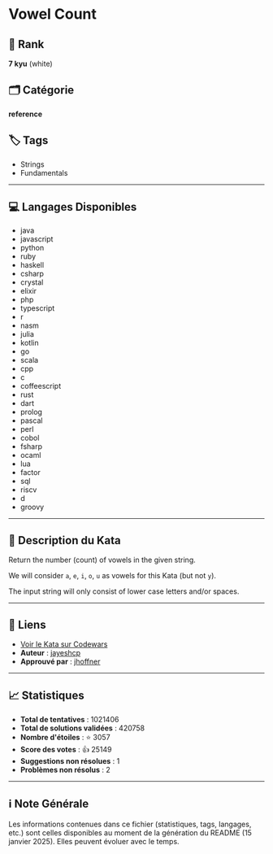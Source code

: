 # Vowel Count

## 🏅 Rank
**7 kyu** (white)

## 🗂️ Catégorie
**reference**

## 🏷️ Tags
- Strings
- Fundamentals

---

## 💻 Langages Disponibles
- java
- javascript
- python
- ruby
- haskell
- csharp
- crystal
- elixir
- php
- typescript
- r
- nasm
- julia
- kotlin
- go
- scala
- cpp
- c
- coffeescript
- rust
- dart
- prolog
- pascal
- perl
- cobol
- fsharp
- ocaml
- lua
- factor
- sql
- riscv
- d
- groovy

---

## 📜 Description du Kata

Return the number (count) of vowels in the given string. 

We will consider `a`, `e`, `i`, `o`, `u` as vowels for this Kata (but not `y`).

The input string will only consist of lower case letters and/or spaces.


---

## 🔗 Liens
- [Voir le Kata sur Codewars](https://www.codewars.com/kata/54ff3102c1bad923760001f3)
- **Auteur** : [jayeshcp](https://www.codewars.com/users/jayeshcp)
- **Approuvé par** : [jhoffner](https://www.codewars.com/users/jhoffner)

---

## 📈 Statistiques
- **Total de tentatives** : 1021406
- **Total de solutions validées** : 420758
- **Nombre d'étoiles** : ⭐ 3057
- **Score des votes** : 👍 25149
- **Suggestions non résolues** : 1
- **Problèmes non résolus** : 2

---

## ℹ️ Note Générale
Les informations contenues dans ce fichier (statistiques, tags, langages, etc.) sont celles disponibles au moment de la génération du README (15 janvier 2025). Elles peuvent évoluer avec le temps.
